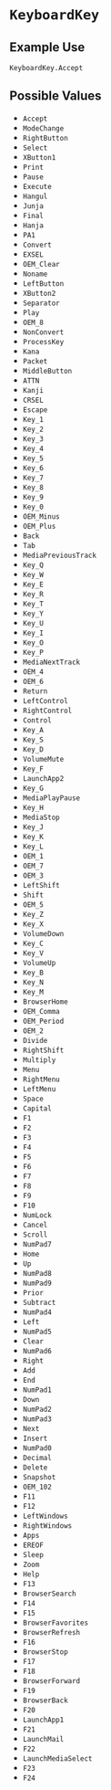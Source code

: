 # `KeyboardKey`


## Example Use

`KeyboardKey.Accept`

## Possible Values

* `Accept`
* `ModeChange`
* `RightButton`
* `Select`
* `XButton1`
* `Print`
* `Pause`
* `Execute`
* `Hangul`
* `Junja`
* `Final`
* `Hanja`
* `PA1`
* `Convert`
* `EXSEL`
* `OEM_Clear`
* `Noname`
* `LeftButton`
* `XButton2`
* `Separator`
* `Play`
* `OEM_8`
* `NonConvert`
* `ProcessKey`
* `Kana`
* `Packet`
* `MiddleButton`
* `ATTN`
* `Kanji`
* `CRSEL`
* `Escape`
* `Key_1`
* `Key_2`
* `Key_3`
* `Key_4`
* `Key_5`
* `Key_6`
* `Key_7`
* `Key_8`
* `Key_9`
* `Key_0`
* `OEM_Minus`
* `OEM_Plus`
* `Back`
* `Tab`
* `MediaPreviousTrack`
* `Key_Q`
* `Key_W`
* `Key_E`
* `Key_R`
* `Key_T`
* `Key_Y`
* `Key_U`
* `Key_I`
* `Key_O`
* `Key_P`
* `MediaNextTrack`
* `OEM_4`
* `OEM_6`
* `Return`
* `LeftControl`
* `RightControl`
* `Control`
* `Key_A`
* `Key_S`
* `Key_D`
* `VolumeMute`
* `Key_F`
* `LaunchApp2`
* `Key_G`
* `MediaPlayPause`
* `Key_H`
* `MediaStop`
* `Key_J`
* `Key_K`
* `Key_L`
* `OEM_1`
* `OEM_7`
* `OEM_3`
* `LeftShift`
* `Shift`
* `OEM_5`
* `Key_Z`
* `Key_X`
* `VolumeDown`
* `Key_C`
* `Key_V`
* `VolumeUp`
* `Key_B`
* `Key_N`
* `Key_M`
* `BrowserHome`
* `OEM_Comma`
* `OEM_Period`
* `OEM_2`
* `Divide`
* `RightShift`
* `Multiply`
* `Menu`
* `RightMenu`
* `LeftMenu`
* `Space`
* `Capital`
* `F1`
* `F2`
* `F3`
* `F4`
* `F5`
* `F6`
* `F7`
* `F8`
* `F9`
* `F10`
* `NumLock`
* `Cancel`
* `Scroll`
* `NumPad7`
* `Home`
* `Up`
* `NumPad8`
* `NumPad9`
* `Prior`
* `Subtract`
* `NumPad4`
* `Left`
* `NumPad5`
* `Clear`
* `NumPad6`
* `Right`
* `Add`
* `End`
* `NumPad1`
* `Down`
* `NumPad2`
* `NumPad3`
* `Next`
* `Insert`
* `NumPad0`
* `Decimal`
* `Delete`
* `Snapshot`
* `OEM_102`
* `F11`
* `F12`
* `LeftWindows`
* `RightWindows`
* `Apps`
* `EREOF`
* `Sleep`
* `Zoom`
* `Help`
* `F13`
* `BrowserSearch`
* `F14`
* `F15`
* `BrowserFavorites`
* `BrowserRefresh`
* `F16`
* `BrowserStop`
* `F17`
* `F18`
* `BrowserForward`
* `F19`
* `BrowserBack`
* `F20`
* `LaunchApp1`
* `F21`
* `LaunchMail`
* `F22`
* `LaunchMediaSelect`
* `F23`
* `F24`
